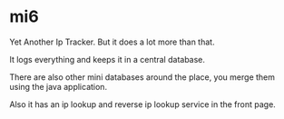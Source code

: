 mi6
===

Yet Another Ip Tracker. But it does a lot more than that.

It logs everything and keeps it in a central database. 

There are also other mini databases around the place, you merge them using the java application. 

Also it has an ip lookup and reverse ip lookup service in the front page.
